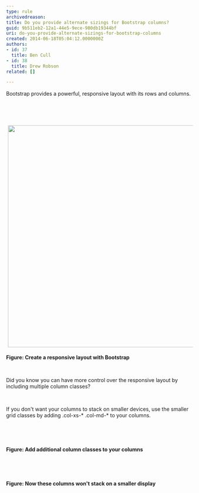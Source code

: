 ```yaml
---
type: rule
archivedreason: 
title: Do you provide alternate sizings for Bootstrap columns?
guid: 9b511eb2-12a1-44e5-9ece-980db19344bf
uri: do-you-provide-alternate-sizings-for-bootstrap-columns
created: 2014-06-18T05:04:12.0000000Z
authors:
- id: 37
  title: Ben Cull
- id: 38
  title: Drew Robson
related: []

---
```



<span style="line-height&#58;20.799999237060547px;">Bootstrap provides a powerful, responsive layout with its rows and columns.</span>
<br><excerpt class='endintro'></excerpt><br>
<div><br></div>​<span style="line-height&#58;1.6;">&#160;</span><br><img src="file&#58;///C&#58;/Users/DREWRO~1/AppData/Local/Temp/msohtmlclip1/01/clip_image002.jpg" alt="" style="width&#58;605px;margin&#58;5px;" /><p><strong>Figure&#58; Create a responsive layout with Bootstrap</strong></p><p>&#160;</p><p>Did you know you can have more control over the responsive layout by including multiple column classes?</p><p>&#160;</p><p>If you don't want your columns to stack on smaller devices, use the smaller grid classes by adding .col-xs-* .col-md-* to your columns.</p><p>&#160;</p><p>&#160;</p><p><strong>Figure&#58; Add additional column classes to your columns</strong></p><p>&#160;</p><p>&#160;</p><p><strong>Figure&#58; Now these columns won't stack on a smaller display</strong></p>


